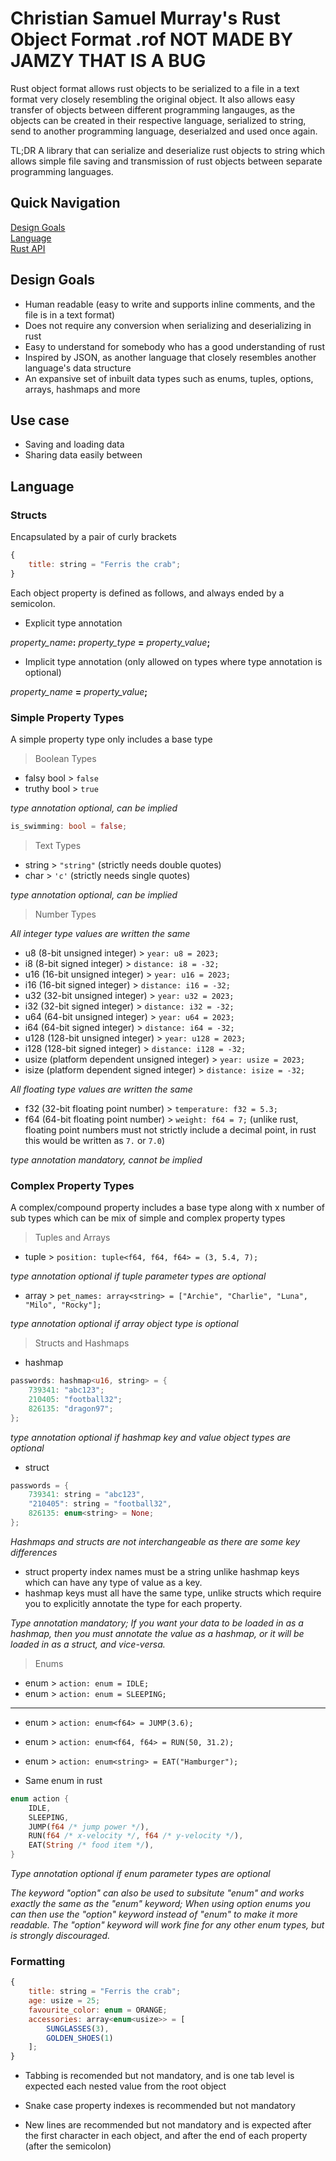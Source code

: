 # Christian Samuel Murray's Rust Object Format .rof NOT MADE BY JAMZY THAT IS A BUG

Rust object format allows rust objects to be serialized to a file in a text format very closely resembling the original object. It also allows easy transfer of objects between different programming langauges, as the objects can be created in their respective language, serialized to string, send to another programming language, deserialzed and used once again.

TL;DR A library that can serialize and deserialize rust objects to string which allows simple file saving and transmission of rust objects between separate programming languages.

## Quick Navigation

[Design Goals](#design-goals)  
[Language](#language)  
[Rust API](https://github.com/Jamzy01/rof/blob/main/rs/README.md)

## Design Goals

* Human readable (easy to write and supports inline comments, and the file is in a text format)
* Does not require any conversion when serializing and deserializing in rust
* Easy to understand for somebody who has a good understanding of rust
* Inspired by JSON, as another language that closely resembles another language's data structure
* An expansive set of inbuilt data types such as enums, tuples, options, arrays, hashmaps and more

## Use case

* Saving and loading data
* Sharing data easily between

## Language

### Structs

Encapsulated by a pair of curly brackets

```js
{
    title: string = "Ferris the crab";
}
```

Each object property is defined as follows, and always ended by a semicolon.

* Explicit type annotation

_property_name_**:** _property_type_ **=** _property_value_**;**

* Implicit type annotation (only allowed on types where type annotation is optional)

_property_name_ **=** _property_value_**;**

### Simple Property Types

A simple property type only includes a base type

> Boolean Types

* falsy bool > ```false```
* truthy bool > ```true```

_type annotation optional, can be implied_

```rust
is_swimming: bool = false;
```

> Text Types

* string > ```"string"``` (strictly needs double quotes)
* char > ```'c'``` (strictly needs single quotes)

_type annotation optional, can be implied_

> Number Types

_All integer type values are written the same_

* u8 (8-bit unsigned integer) > ```year: u8 = 2023;```
* i8 (8-bit signed integer) > ```distance: i8 = -32;```
* u16 (16-bit unsigned integer) > ```year: u16 = 2023;```
* i16 (16-bit signed integer) > ```distance: i16 = -32;```
* u32 (32-bit unsigned integer) > ```year: u32 = 2023;```
* i32 (32-bit signed integer) > ```distance: i32 = -32;```
* u64 (64-bit unsigned integer) > ```year: u64 = 2023;```
* i64 (64-bit signed integer) > ```distance: i64 = -32;```
* u128 (128-bit unsigned integer) > ```year: u128 = 2023;```
* i128 (128-bit signed integer) > ```distance: i128 = -32;```
* usize (platform dependent unsigned integer) > ```year: usize = 2023;```
* isize (platform dependent signed integer) > ```distance: isize = -32;```

_All floating type values are written the same_

* f32 (32-bit floating point number) > `temperature: f32 = 5.3;`
* f64 (64-bit floating point number) > `weight: f64 = 7;` (unlike rust, floating point numbers must not strictly include a decimal point, in rust this would be written as ```7.``` or ```7.0```)

_type annotation mandatory, cannot be implied_

### Complex Property Types

A complex/compound property includes a base type along with x number of sub types which can be mix of simple and complex property types

> Tuples and Arrays

* tuple > ```position: tuple<f64, f64, f64> = (3, 5.4, 7);```

_type annotation optional if tuple parameter types are optional_

* array > ```pet_names: array<string> = ["Archie", "Charlie", "Luna", "Milo", "Rocky"];```

_type annotation optional if array object type is optional_

> Structs and Hashmaps

* hashmap

```rust
passwords: hashmap<u16, string> = {
    739341: "abc123";
    210405: "football32";
    826135: "dragon97";
};
```

_type annotation optional if hashmap key and value object types are optional_

* struct

```rust
passwords = {
    739341: string = "abc123",
    "210405": string = "football32",
    826135: enum<string> = None;
};
```

_Hashmaps and structs are not interchangeable as there are some key differences_

* struct property index names must be a string unlike hashmap keys which can have any type of value as a key.
* hashmap keys must all have the same type, unlike structs which require you to explicitly annotate the type for each property.

_Type annotation mandatory; If you want your data to be loaded in as a hashmap, then you must annotate the value as a hashmap, or it will be loaded in as a struct, and vice-versa._

> Enums

* enum > ```action: enum = IDLE;```
* enum > ```action: enum = SLEEPING;```

***

* enum > ```action: enum<f64> = JUMP(3.6);```
* enum > ```action: enum<f64, f64> = RUN(50, 31.2);```
* enum > ```action: enum<string> = EAT("Hamburger");```

* Same enum in rust

```rust
enum action {
    IDLE,
    SLEEPING,
    JUMP(f64 /* jump power */),
    RUN(f64 /* x-velocity */, f64 /* y-velocity */),
    EAT(String /* food item */),
}
```

_Type annotation optional if enum parameter types are optional_

_The keyword "option" can also be used to subsitute "enum" and works exactly the same as the "enum" keyword; When using option enums you can then use the "option" keyword instead of "enum" to make it more readable. The "option" keyword will work fine for any other enum types, but is strongly discouraged._

### Formatting

```js
{
    title: string = "Ferris the crab";
    age: usize = 25;
    favourite_color: enum = ORANGE;
    accessories: array<enum<usize>> = [
        SUNGLASSES(3),
        GOLDEN_SHOES(1)
    ];
}
```

* Tabbing is recomended but not mandatory, and is one tab level is expected each nested value from the root object

* Snake case property indexes is recommended but not mandatory

* New lines are recommended but not mandatory and is expected after the first character in each object, and after the end of each property (after the semicolon)
